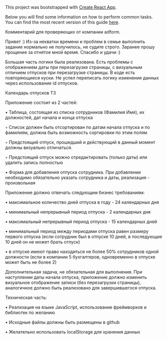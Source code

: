 This project was bootstrapped with [Create React App](https://github.com/facebookincubator/create-react-app).

Below you will find some information on how to perform common tasks.<br>
You can find the most recent version of this guide [here](https://github.com/facebookincubator/create-react-app/blob/master/packages/react-scripts/template/README.md).

Комментарий для проверяющих от компании adform.

Привет :)
Из-за нехватки времени и проблем в семье выполнить задание нормально не получилось,
не судите строго.
Заранее прошу прощение за отнятое мной время. Спасибо и удачи :)

Большая часть логики была реализована. Есть проблемы с отображением даты при перезагрузке страницы,
с визуальным отличием отпусков при перезагрузке страницы. 
В коде есть повторяющиеся куски.
Не успел переписать логику изменения данных через использование id отпусков.

Календарь отпусков ТЗ

Приложение состоит из 2 частей:

•         Таблица, состоящая из списка сотрудников (Фамилия Имя), их должностей, дат начала и конца отпуска

◦          Список должен быть отсортирован по датам начала отпуска и по фамилиям, должна быть возможность сортировки по этим полям

◦          Предстоящий отпуск, прошедший и действующий в данный момент должны визуально отличаться.

◦          Предстоящий отпуск можно отредактировать (только даты) или удалить запись полностью

•         Форма для добавления отпуска сотрудника. При добавлении необходимо обязательно указать сотрудника и даты, реализация - произвольная

Приложение должно отвечать следующим бизнес требованиям:

•         максимальное количество дней отпуска в году - 24 календарных дня

•         минимальный непрерывный период отпуска - 2 календарных дня

•         максимальный непрерывный период отпуска - 15 календарных дней

•         минимальный период между периодами отпуска равен размеру первого отпуска (если сотрудник был в отпуске 10 дней, в последующие 10 дней он не может брать отпуск)

•         в отпуске имеют право находиться не более 50% сотрудников одной должности (если в компании 5 бухгалтеров, одновременно в отпуске может быть не более 2)

 

Дополнительная задача, не обязательная для выполнения. При наступлении даты начала отпуска, приложение должно изменить визуальное отображение записи (без перезагрузки страницы), аналогичное должно быть реализовано для завершившегося отпуска. 

 

Техническая часть: 

•         Реализация на языке JavaScript, использование фреймворков и библиотек по желанию

•         Исходные файлы должны быть размещены в github

•         Желательно использовать localStorage для хранения данных
